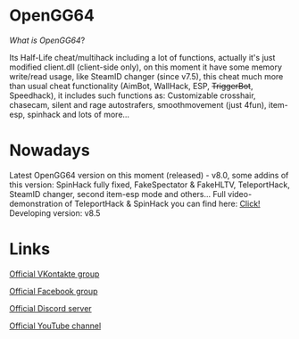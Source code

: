 # OpenGG64
*What is* _OpenGG64_?

  Its Half-Life cheat/multihack including a lot of functions, actually it's just modified client.dll (client-side only), on this moment it have some memory write/read usage, like SteamID changer (since v7.5), this cheat much more than usual cheat functionality (AimBot, WallHack, ESP, ~~TriggerBot~~, Speedhack), it includes such functions as: Customizable crosshair, chasecam, silent and rage autostrafers, smoothmovement (just 4fun), item-esp, spinhack and lots of more...
  
# Nowadays
  Latest OpenGG64 version on this moment (released) - v8.0, some addins of this version:
    SpinHack fully fixed, FakeSpectator & FakeHLTV, TeleportHack, SteamID changer, second item-esp mode and others...
  Full video-demonstration of TeleportHack & SpinHack you can find here: [Click!](https://www.youtube.com/watch?v=2ROn7cYppiU)
  Developing version: v8.5
  
# Links
  [Official VKontakte group](https://vk.com/opengg64)
  
  [Official Facebook group](https://www.facebook.com/groups/opengg64)
  
  [Official Discord server](https://discord.gg/HwtRknD)
  
  [Official YouTube channel](https://www.youtube.com/channel/UCVjCzkHhnOwy3fA5mFp9dbw)
